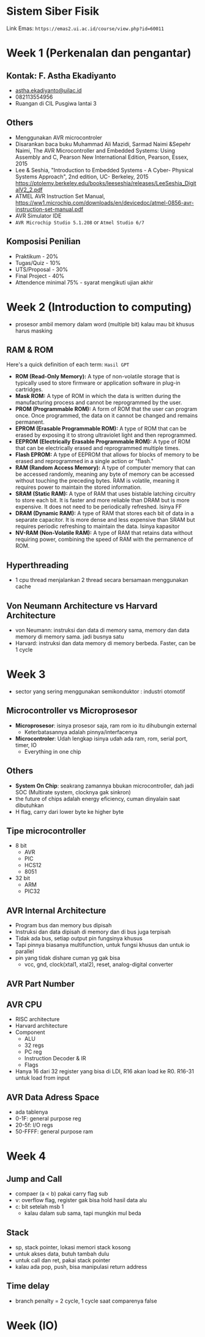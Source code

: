 # **Sistem Siber Fisik**
Link Emas: `https://emas2.ui.ac.id/course/view.php?id=60011`

# Week 1 (Perkenalan dan pengantar)
## Kontak: F. Astha Ekadiyanto
- astha.ekadiyanto@uilac.id
- 082113554956
- Ruangan di CIL Pusgiwa lantai 3  
## Others
- Menggunakan AVR microcontroler  
- Disarankan baca buku Muhammad Ali Mazidi, Sarmad Naimi &Sepehr Naimi, The AVR Microcontroller and Embedded Systems: Using Assembly and C, Pearson New International Edition, Pearson, Essex, 2015
- Lee & Seshia, "Introduction to Embedded Systems - A Cyber- Physical Systems Approach", 2nd edition, UC- Berkeley, 2015 https://ptolemy.berkeley.edu/books/leeseshia/releases/LeeSeshia_DigitalV2_2.pdf
- ATMEL AVR Instruction Set Manual, https://ww1.microchip.com/downloads/en/devicedoc/atmel-0856-avr-instruction-set-manual.pdf
- AVR Simulator IDE
- `AVR Microchip Studio 5.1.208` or `Atmel Studio 6/7`
## Komposisi Penilian
- Praktikum - 20%
- Tugas/Quiz - 10%
- UTS/Proposal - 30%
- Final Project - 40%
- Attendence minimal 75% - syarat mengikuti ujian akhir

# Week 2 (Introduction to computing)
- prosesor ambil memory dalam word (multiple bit) kalau mau bit khusus harus masking
## RAM & ROM
Here's a quick definition of each term: `Hasil GPT`
- **ROM (Read-Only Memory):** A type of non-volatile storage that is typically used to store firmware or application software in plug-in cartridges.
- **Mask ROM:** A type of ROM in which the data is written during the manufacturing process and cannot be reprogrammed by the user.
- **PROM (Programmable ROM):** A form of ROM that the user can program once. Once programmed, the data on it cannot be changed and remains permanent.
- **EPROM (Erasable Programmable ROM):** A type of ROM that can be erased by exposing it to strong ultraviolet light and then reprogrammed.
- **EEPROM (Electrically Erasable Programmable ROM):** A type of ROM that can be electrically erased and reprogrammed multiple times.
- **Flash EPROM:** A type of EEPROM that allows for blocks of memory to be erased and reprogrammed in a single action or "flash."
- **RAM (Random Access Memory):** A type of computer memory that can be accessed randomly, meaning any byte of memory can be accessed without touching the preceding bytes. RAM is volatile, meaning it requires power to maintain the stored information.
- **SRAM (Static RAM):** A type of RAM that uses bistable latching circuitry to store each bit. It is faster and more reliable than DRAM but is more expensive. It does not need to be periodically refreshed. Isinya FF
- **DRAM (Dynamic RAM):** A type of RAM that stores each bit of data in a separate capacitor. It is more dense and less expensive than SRAM but requires periodic refreshing to maintain the data. Isinya kapasitor
- **NV-RAM (Non-Volatile RAM):** A type of RAM that retains data without requiring power, combining the speed of RAM with the permanence of ROM.
## Hyperthreading
- 1 cpu thread menjalankan 2 thread secara bersamaan menggunakan cache
## Von Neumann Architecture vs Harvard Architecture
- von Neumann: instruksi dan data di memory sama, memory dan data memory di memory sama. jadi busnya satu
- Harvard: instruksi dan data memory di memory berbeda. Faster, can be 1 cycle

# Week 3
- sector yang sering menggunakan semikonduktor : industri otomotif
## Microcontroller vs Microprosesor
- **Microprosesor**: isinya prosesor saja, ram rom io itu dihubungin external
    - Keterbatasannya adalah pinnya/interfacenya
- **Microcontroler**: Udah lengkap isinya udah ada ram, rom, serial port, timer, IO
    - Everything in one chip
## Others
- **System On Chip**: seakrang zamannya bbukan microcontroller, dah jadi SOC (Multirate system, clocknya gak sinkron)
- the future of chips adalah energy eficiency, cuman dinyalain saat dibutuhkan
- H flag, carry dari lower byte ke higher byte
## Tipe microcontroller
- 8 bit
    - AVR
    - PIC
    - HCS12
    - 8051
- 32 bit
    - ARM
    - PIC32
## AVR Internal Architecture
- Program bus dan memory bus dipisah
- Instruksi dan data dipisah di memory dan di bus juga terpisah
- Tidak ada bus, setiap output pin fungsinya khusus
- Tapi pinnya biasanya multifunction, untuk fungsi khusus dan untuk io parallel
- pin yang tidak dishare cuman yg gak bisa
    - vcc, gnd, clock(xtal1, xtal2), reset, analog-digital converter
## AVR Part Number
## AVR CPU
- RISC architecture
- Harvard architecture
- Component
    - ALU
    - 32 regs
    - PC reg
    - Instruction Decoder & IR
    - Flags
- Hanya 16 dari 32 register yang bisa di LDI, R16 akan load ke R0. R16-31 untuk load from input
## AVR Data Adress Space
- ada tablenya
- 0-1F: general purpose reg
- 20-5f: I/O regs
- 50-FFFF: general purpose ram

# Week 4
## Jump and Call
- compaer (a < b) pakai carry flag sub
- v: overflow flag, register gak bisa hold hasil data alu
- c: bit setelah msb 1
    - kalau dalam sub sama, tapi mungkin mul beda
## Stack
- sp, stack pointer, lokasi memori stack kosong
- untuk akses data, butuh tambah dulu
- untuk call dan ret, pakai stack pointer
- kalau ada pop, push, bisa manipulasi return address
## Time delay
- branch penalty = 2 cycle, 1 cycle saat comparenya false

# Week (IO)

